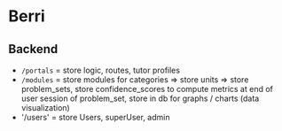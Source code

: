 # Berri

## Backend
- `/portals` = store logic, routes, tutor profiles
- `/modules` = store modules for categories => store units => store problem_sets, store confidence_scores to compute metrics at end of user session of problem_set, store in db for graphs / charts (data visualization)
- '/users' = store Users, superUser, admin

